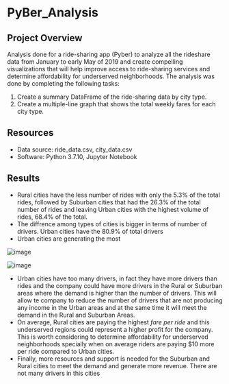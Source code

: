 # PyBer_Analysis
## Project Overview
Analysis done for a ride-sharing app (Pyber) to analyze all the rideshare data from January to early May of 2019 and create compelling visualizations that will help improve access to ride-sharing services and determine affordability for underserved neighborhoods. The analysis was done by completing the following tasks:

  1.  Create a summary DataFrame of the ride-sharing data by city type.
  2.  Create a multiple-line graph that shows the total weekly fares for each city type.

## Resources
- Data source: ride_data.csv, city_data.csv
- Software: Python 3.7.10, Jupyter Notebook
## Results
- Rural cities have the less number of rides with only the 5.3% of the total rides, followed by Suburban cities that had the 26.3% of the total number of rides and leaving Urban cities with the highest volume of rides, 68.4% of the total.
- The diffrence among types of cities is bigger in terms of number of drivers. Urban cities have the 80.9% of total drivers 
- Urban cities are generating the most 

![image](https://user-images.githubusercontent.com/91766276/144371489-92616fa1-2081-4ded-9eb6-6caaeba8a027.png)


![image](https://user-images.githubusercontent.com/91766276/144371631-93ea96d6-25bc-43c4-a858-d0a615a0b1e5.png)


- Urban cities have too many drivers, in fact they have more drivers than rides and the company could have more drivers in the Rural or Suburban areas where the demand is higher than the number of drivers. This will allow te company to reduce the number of drivers that are not producing any income in the Urban areas and at the same time it will meet the demand in the Rural and Suburban Areas.
- On average, Rural cities are paying the highest *fare per ride* and this underserved regions could represent a higher profit for the company. This is worth considering to determine affordability for underserved neighborhoods specially when on average riders are paying $10 more per ride compared to Urban cities.
- Finally, more resources and support is needed for the Suburban and Rural cities to meet the demand and generate more revenue. There are not many drivers in this cities 
